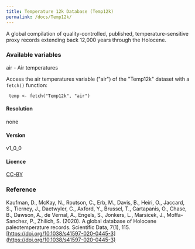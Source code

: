```yaml
---
title: Temperature 12k Database (Temp12k)
permalink: /docs/Temp12k/
---
```

A global compilation of quality-controlled, published, temperature-sensitive proxy records extending back 12,000 years through the Holocene.

### Available variables 

air - Air temperatures

Access the air temperatures variable ("air") of the "Temp12k" dataset with a `fetch()` function:

```{r}
 temp <- fetch("Temp12k", "air")

```

#### Resolution 

none

#### Version

v1_0_0

#### Licence

[CC-BY](https://creativecommons.org/licenses/#:~:text=CC%20BY,most%20accommodating%20of%20licenses%20offered.)

### Reference

Kaufman, D., McKay, N., Routson, C., Erb, M., Davis, B., Heiri, O., Jaccard, S., Tierney, J., Daetwyler, C., Axford, Y., Brussel, T., Cartapanis, O., Chase, B., Dawson, A., de Vernal, A., Engels, S., Jonkers, L., Marsicek, J., Moffa-Sanchez, P., Zhilich, S. (2020). A global database of Holocene paleotemperature records. Scientific Data, 7(1), 115. [https://doi.org/10.1038/s41597-020-0445-3](https://doi.org/10.1038/s41597-020-0445-3)




